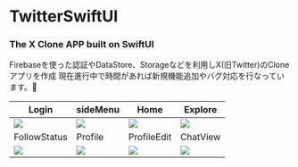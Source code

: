 # TwitterSwiftUI
### The X Clone APP built on SwiftUI
Firebaseを使った認証やDataStore、Storageなどを利用しX(旧Twitter)のCloneアプリを作成
現在進行中で時間があれば新規機能追加やバグ対応を行なっています。🚀

|Login|sideMenu|Home|Explore|
|---|---|---|---|
| <img src=https://github.com/boardguy1024/TwitterSwiftUI/assets/13864469/b474dc69-dcd7-405d-ac66-b9adbcdc996c> | <img src=https://github.com/boardguy1024/TwitterSwiftUI/assets/13864469/cec31ec1-dcb9-44b7-b44e-c190e9fb8b43> | <img src=https://github.com/boardguy1024/TwitterSwiftUI/assets/13864469/99e11873-a780-4a88-8c75-5140781fa189> | <img src=https://github.com/boardguy1024/TwitterSwiftUI/assets/13864469/80bfc94e-2533-4dd2-886b-035936df1c16> |
|FollowStatus|Profile|ProfileEdit|ChatView|
| <img src=https://github.com/boardguy1024/TwitterSwiftUI/assets/13864469/2779e5ff-2149-4208-b4ac-826e66beb74d> | <img src=https://github.com/boardguy1024/TwitterSwiftUI/assets/13864469/27ce7b41-acc4-4fb8-8f4b-9864fc7cd083> | <img src=https://github.com/boardguy1024/TwitterSwiftUI/assets/13864469/b82ba98c-7c53-4ddf-80d6-e041ec71e0ce> | <img src=https://github.com/boardguy1024/TwitterSwiftUI/assets/13864469/7e30e154-e279-4082-aebd-e09f362fced8> |
